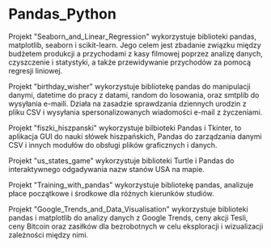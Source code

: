 # Pandas_Python


Projekt "Seaborn_and_Linear_Regression" wykorzystuje biblioteki pandas, matplotlib, seaborn i scikit-learn. Jego celem jest zbadanie związku między budżetem produkcji a przychodami z kasy filmowej poprzez analizę danych, czyszczenie i statystyki, a także przewidywanie przychodów za pomocą regresji liniowej.


Projekt "birthday_wisher" wykorzystuje bibliotekę pandas do manipulacji danymi, datetime do pracy z datami, random do losowania, oraz smtplib do wysyłania e-maili. Działa na zasadzie sprawdzania dziennych urodzin z pliku CSV i wysyłania spersonalizowanych wiadomości e-mail z życzeniami.


Projekt "fiszki_hiszpanski" wykorzystuje bilbioteki Pandas i Tkinter, to aplikacja GUI do nauki słówek hiszpańskich, Pandas do zarządzania danymi CSV i innych modułów do obsługi plików graficznych i danych.


Projekt "us_states_game" wykorzystuje biblioteki Turtle i Pandas do interaktywnego odgadywania nazw stanów USA na mapie.


Projekt "Training_with_pandas" wykorzystuje bibliotekę pandas, analizuje płace początkowe i środkowe dla różnych kierunków studiów.


Projekt "Google_Trends_and_Data_Visualisation" wykorzystuje biblioteki pandas i matplotlib do analizy danych z Google Trends, ceny akcji Tesli, ceny Bitcoin oraz zasiłków dla bezrobotnych w celu eksploracji i wizualizacji zależności między nimi.

